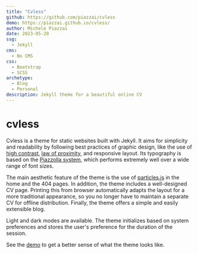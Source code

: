 ```yaml
---
title: "Cvless"
github: https://github.com/piazzai/cvless
demo: https://piazzai.github.io/cvless/
author: Michele Piazzai
date: 2023-05-20
ssg:
  - Jekyll
cms:
  - No CMS
css:
  - Bootstrap
  - SCSS
archetype:
  - Blog
  - Personal
description: Jekyll theme for a beautiful online CV
---
```


# cvless

Cvless is a theme for static websites built with Jekyll. It aims for simplicity and readability by following best practices of graphic design, like the use of [high contrast](https://www.contrastrebellion.com), [law of proximity](https://lawsofux.com/law-of-proximity), and responsive layout. Its typography is based on the [Piazzolla system](https://piazzolla.huertatipografica.com/), which performs extremely well over a wide range of font sizes.

The main aesthetic feature of the theme is the use of [particles.js](https://vincentgarreau.com/particles.js/) in the home and the 404 pages. In addition, the theme includes a well-designed CV page. Printing this from browser automatically adapts the layout for a more traditional appearance, so you no longer have to maintain a separate CV for offline distribution. Finally, the theme offers a simple and easily extensible blog.

Light and dark modes are available. The theme initializes based on system preferences and stores the user's preference for the duration of the session.

See the [demo](https://cvless.netlify.app) to get a better sense of what the theme looks like.
